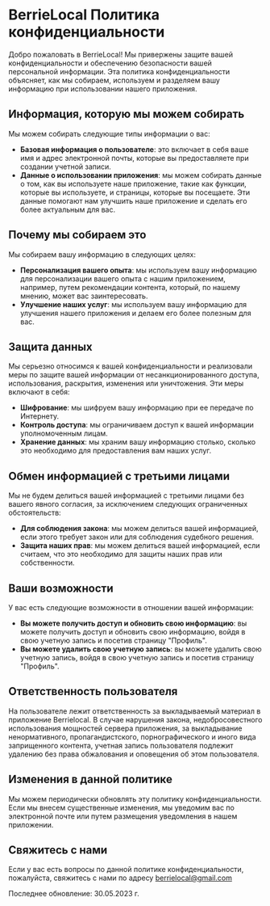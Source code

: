 # BerrieLocal Политика конфиденциальности

Добро пожаловать в BerrieLocal! Мы привержены защите вашей конфиденциальности и обеспечению безопасности вашей персональной информации. Эта политика конфиденциальности объясняет, как мы собираем, используем и разделяем вашу информацию при использовании нашего приложения.

## Информация, которую мы можем собирать

Мы можем собирать следующие типы информации о вас:

* **Базовая информация о пользователе**: это включает в себя ваше имя и адрес электронной почты, которые вы предоставляете при создании учетной записи.
* **Данные о использовании приложения**: мы можем собирать данные о том, как вы используете наше приложение, такие как функции, которые вы используете, и страницы, которые вы посещаете. Эти данные помогают нам улучшить наше приложение и сделать его более актуальным для вас.

## Почему мы собираем это

Мы собираем вашу информацию в следующих целях:

* **Персонализация вашего опыта**: мы используем вашу информацию для персонализации вашего опыта с нашим приложением, например, путем рекомендации контента, который, по нашему мнению, может вас заинтересовать.
* **Улучшение наших услуг**: мы используем вашу информацию для улучшения нашего приложения и делаем его более полезным для вас.

## Защита данных

Мы серьезно относимся к вашей конфиденциальности и реализовали меры по защите вашей информации от несанкционированного доступа, использования, раскрытия, изменения или уничтожения. Эти меры включают в себя:

* **Шифрование**: мы шифруем вашу информацию при ее передаче по Интернету.
* **Контроль доступа**: мы ограничиваем доступ к вашей информации уполномоченным лицам.
* **Хранение данных**: мы храним вашу информацию столько, сколько это необходимо для предоставления вам наших услуг.

## Обмен информацией с третьими лицами

Мы не будем делиться вашей информацией с третьими лицами без вашего явного согласия, за исключением следующих ограниченных обстоятельств:

* **Для соблюдения закона**: мы можем делиться вашей информацией, если этого требует закон или для соблюдения судебного решения.
* **Защита наших прав**: мы можем делиться вашей информацией, если считаем, что это необходимо для защиты наших прав или собственности.

## Ваши возможности

У вас есть следующие возможности в отношении вашей информации:

* **Вы можете получить доступ и обновить свою информацию**: вы можете получить доступ и обновить свою информацию, войдя в свою учетную запись и посетив страницу "Профиль".
* **Вы можете удалить свою учетную запись**: вы можете удалить свою учетную запись, войдя в свою учетную запись и посетив страницу "Профиль".

## Ответственность пользователя

На пользователе лежит ответственность за выкладываемый материал в приложение Berrielocal. В случае нарушения закона, недобросовестного использования мощностей сервера приложения, за выкладывание ненормативного, пропагандистского, порнографического и иного вида заприщенного контента, учетная запись пользователя подлежит удалению без права обжалования и оповещения об этом пользователя.

## Изменения в данной политике

Мы можем периодически обновлять эту политику конфиденциальности. Если мы внесем существенные изменения, мы уведомим вас по электронной почте или путем размещения уведомления в нашем приложении.

## Свяжитесь с нами

Если у вас есть вопросы по данной политике конфиденциальности, пожалуйста, свяжитесь с нами по адресу [berrielocal@gmail.com](mailto:berrielocal@gmail.com)

Последнее обновление: 30.05.2023 г.